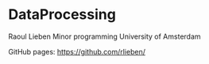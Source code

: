 # DataProcessing

Raoul Lieben
Minor programming University of Amsterdam

GitHub pages: https://github.com/rlieben/
